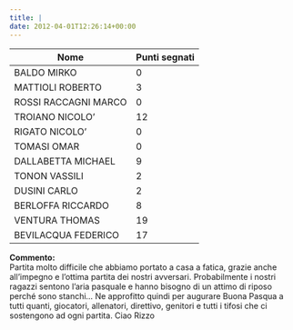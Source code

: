 ```yaml
---
title: |
date: 2012-04-01T12:26:14+00:00
---
```

| **Nome** | **Punti segnati** |
| -------- | ----------------- |
| BALDO MIRKO | 0 |
| MATTIOLI ROBERTO | 3 |
| ROSSI RACCAGNI MARCO | 0 |
| TROIANO NICOLO’ | 12 |
| RIGATO NICOLO’ | 0 |
| TOMASI OMAR | 0 |
| DALLABETTA MICHAEL | 9 |
| TONON VASSILI | 2 |
| DUSINI CARLO | 2 |
| BERLOFFA RICCARDO | 8 |
| VENTURA THOMAS | 19 |
| BEVILACQUA FEDERICO | 17 |

**Commento:**  
Partita molto difficile che abbiamo portato a casa a fatica, grazie anche all’impegno e l’ottima partita dei nostri avversari. Probabilmente i nostri ragazzi sentono l’aria pasquale e hanno bisogno di un attimo di riposo perché sono stanchi… Ne approfitto quindi per augurare Buona Pasqua a tutti quanti, giocatori, allenatori, direttivo, genitori e tutti i tifosi che ci sostengono ad ogni partita. Ciao Rizzo
